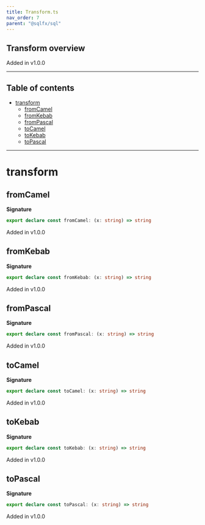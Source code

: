 ```yaml
---
title: Transform.ts
nav_order: 7
parent: "@sqlfx/sql"
---
```


## Transform overview

Added in v1.0.0

---

<h2 class="text-delta">Table of contents</h2>

- [transform](#transform)
  - [fromCamel](#fromcamel)
  - [fromKebab](#fromkebab)
  - [fromPascal](#frompascal)
  - [toCamel](#tocamel)
  - [toKebab](#tokebab)
  - [toPascal](#topascal)

---

# transform

## fromCamel

**Signature**

```ts
export declare const fromCamel: (x: string) => string
```

Added in v1.0.0

## fromKebab

**Signature**

```ts
export declare const fromKebab: (x: string) => string
```

Added in v1.0.0

## fromPascal

**Signature**

```ts
export declare const fromPascal: (x: string) => string
```

Added in v1.0.0

## toCamel

**Signature**

```ts
export declare const toCamel: (x: string) => string
```

Added in v1.0.0

## toKebab

**Signature**

```ts
export declare const toKebab: (x: string) => string
```

Added in v1.0.0

## toPascal

**Signature**

```ts
export declare const toPascal: (x: string) => string
```

Added in v1.0.0
